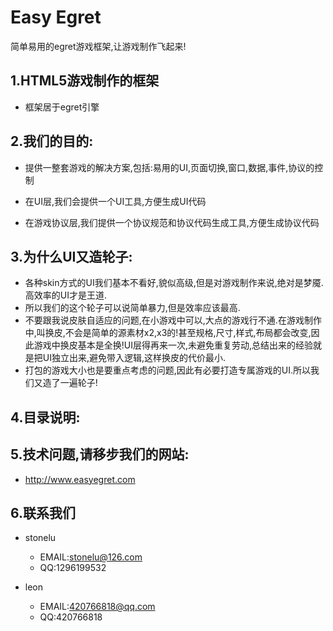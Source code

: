 Easy Egret
=========
简单易用的egret游戏框架,让游戏制作飞起来!

1.HTML5游戏制作的框架
--------------------
* 框架居于egret引擎

2.我们的目的:
--------------------
* 提供一整套游戏的解决方案,包括:易用的UI,页面切换,窗口,数据,事件,协议的控制

* 在UI层,我们会提供一个UI工具,方便生成UI代码

* 在游戏协议层,我们提供一个协议规范和协议代码生成工具,方便生成协议代码

3.为什么UI又造轮子:
--------------------
* 各种skin方式的UI我们基本不看好,貌似高级,但是对游戏制作来说,绝对是梦魇.高效率的UI才是王道.
* 所以我们的这个轮子可以说简单暴力,但是效率应该最高.
* 不要跟我说皮肤自适应的问题,在小游戏中可以,大点的游戏行不通.在游戏制作中,叫换皮,不会是简单的源素材x2,x3的!甚至规格,尺寸,样式,布局都会改变,因此游戏中换皮基本是全换!UI层得再来一次,未避免重复劳动,总结出来的经验就是把UI独立出来,避免带入逻辑,这样换皮的代价最小.
* 打包的游戏大小也是要重点考虑的问题,因此有必要打造专属游戏的UI.所以我们又造了一遍轮子!
   
4.目录说明:
--------------------


5.技术问题,请移步我们的网站:
--------------------
  * http://www.easyegret.com
  
6.联系我们
--------------------
  * stonelu
    * EMAIL:stonelu@126.com
    * QQ:1296199532
  
  * leon
    * EMAIL:420766818@qq.com
    * QQ:420766818